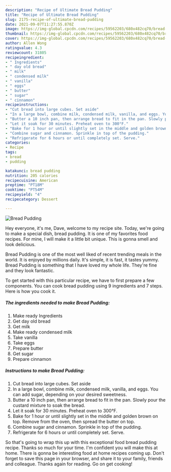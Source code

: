 ```yaml
---
description: "Recipe of Ultimate Bread Pudding"
title: "Recipe of Ultimate Bread Pudding"
slug: 2175-recipe-of-ultimate-bread-pudding
date: 2021-09-07T11:27:55.870Z
image: https://img-global.cpcdn.com/recipes/59562203/680x482cq70/bread-pudding-recipe-main-photo.jpg
thumbnail: https://img-global.cpcdn.com/recipes/59562203/680x482cq70/bread-pudding-recipe-main-photo.jpg
cover: https://img-global.cpcdn.com/recipes/59562203/680x482cq70/bread-pudding-recipe-main-photo.jpg
author: Allen Wong
ratingvalue: 4.3
reviewcount: 31805
recipeingredient:
- " Ingredients"
- " day old bread"
- " milk"
- " condensed milk"
- " vanilla"
- " eggs"
- " butter"
- " sugar"
- " cinnamon"
recipeinstructions:
- "Cut bread into large cubes. Set aside"
- "In a large bowl, combine milk, condensed milk, vanilla, and eggs. You can add sugar, depending on your desired sweetness."
- "Butter a 10 inch pan, then arrange bread to fit in the pan. Slowly pour the custard mixture to soak the bread."
- "Let it soak for 30 minutes. Preheat oven to 300°F."
- "Bake for 1 hour or until slightly set in the middle and golden brown on top. Remove from the oven, then spread the butter on top."
- "Combine sugar and cinnamon. Sprinkle in top of the pudding."
- "Refrigerate for 6 hours or until completely set. Serve."
categories:
- Recipe
tags:
- bread
- pudding

katakunci: bread pudding 
nutrition: 205 calories
recipecuisine: American
preptime: "PT18M"
cooktime: "PT54M"
recipeyield: "4"
recipecategory: Dessert

---
```



![Bread Pudding](https://img-global.cpcdn.com/recipes/59562203/680x482cq70/bread-pudding-recipe-main-photo.jpg)

Hey everyone, it's me, Dave, welcome to my recipe site. Today, we're going to make a special dish, bread pudding. It is one of my favorites food recipes. For mine, I will make it a little bit unique. This is gonna smell and look delicious.

Bread Pudding is one of the most well liked of recent trending meals in the world. It is enjoyed by millions daily. It's simple, it is fast, it tastes yummy. Bread Pudding is something that I have loved my whole life. They're fine and they look fantastic.




To get started with this particular recipe, we have to first prepare a few components. You can cook bread pudding using 9 ingredients and 7 steps. Here is how you cook it.

<!--inarticleads1-->

##### The ingredients needed to make Bread Pudding:

1. Make ready  Ingredients
1. Get  day old bread
1. Get  milk
1. Make ready  condensed milk
1. Take  vanilla
1. Take  eggs
1. Prepare  butter
1. Get  sugar
1. Prepare  cinnamon




<!--inarticleads2-->

##### Instructions to make Bread Pudding:

1. Cut bread into large cubes. Set aside
1. In a large bowl, combine milk, condensed milk, vanilla, and eggs. You can add sugar, depending on your desired sweetness.
1. Butter a 10 inch pan, then arrange bread to fit in the pan. Slowly pour the custard mixture to soak the bread.
1. Let it soak for 30 minutes. Preheat oven to 300°F.
1. Bake for 1 hour or until slightly set in the middle and golden brown on top. Remove from the oven, then spread the butter on top.
1. Combine sugar and cinnamon. Sprinkle in top of the pudding.
1. Refrigerate for 6 hours or until completely set. Serve.




So that's going to wrap this up with this exceptional food bread pudding recipe. Thanks so much for your time. I'm confident you will make this at home. There is gonna be interesting food at home recipes coming up. Don't forget to save this page in your browser, and share it to your family, friends and colleague. Thanks again for reading. Go on get cooking!
